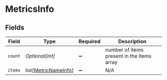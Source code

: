 # MetricsInfo


## Fields

| Field                                                         | Type                                                          | Required                                                      | Description                                                   |
| ------------------------------------------------------------- | ------------------------------------------------------------- | ------------------------------------------------------------- | ------------------------------------------------------------- |
| `count`                                                       | *Optional[int]*                                               | :heavy_minus_sign:                                            | number of items present in the items array                    |
| `items`                                                       | list[[MetricNameInfo](../../models/shared/metricnameinfo.md)] | :heavy_minus_sign:                                            | N/A                                                           |